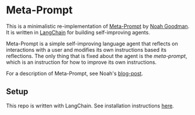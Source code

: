 # Meta-Prompt
This is a minimalistic re-implementation of [Meta-Prompt](https://noahgoodman.substack.com/p/meta-prompt-a-simple-self-improving) by [Noah Goodman](https://cocolab.stanford.edu/ndg). It is written in [LangChain](https://github.com/hwchase17/langchain) for building self-improving agents.

Meta-Prompt is a simple self-improving language agent that reflects on interactions with a user and modifies its own instructions based its reflections. The only thing that is fixed about the agent is the *meta-prompt*, which is an instruction for how to improve its own instructions.

For a description of Meta-Prompt, see Noah's [blog-post](https://noahgoodman.substack.com/p/meta-prompt-a-simple-self-improving).

## Setup
This repo is written with LangChain. See installation instructions [here](https://github.com/hwchase17/langchain#quick-install).

